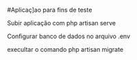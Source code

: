 #Aplicaç]ao para fins de teste

Subir aplicação com php artisan serve

Configurar banco de dados no arquivo .env

execultar o comando php artisan migrate